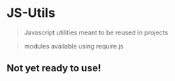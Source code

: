 
# JS-Utils

> Javascript utilities meant to be reused in projects

> modules available using require.js 

## Not yet ready to use!